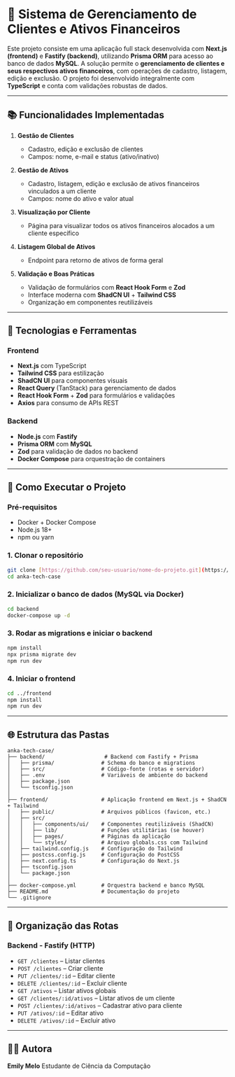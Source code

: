 # 📘 Sistema de Gerenciamento de Clientes e Ativos Financeiros

Este projeto consiste em uma aplicação full stack desenvolvida com **Next.js (frontend)** e **Fastify (backend)**, utilizando **Prisma ORM** para acesso ao banco de dados **MySQL**. A solução permite o **gerenciamento de clientes e seus respectivos ativos financeiros**, com operações de cadastro, listagem, edição e exclusão. O projeto foi desenvolvido integralmente com **TypeScript** e conta com validações robustas de dados.

---

## 📚 Funcionalidades Implementadas

1. **Gestão de Clientes**

   * Cadastro, edição e exclusão de clientes
   * Campos: nome, e-mail e status (ativo/inativo)

2. **Gestão de Ativos**

   * Cadastro, listagem, edição e exclusão de ativos financeiros vinculados a um cliente
   * Campos: nome do ativo e valor atual

3. **Visualização por Cliente**

   * Página para visualizar todos os ativos financeiros alocados a um cliente específico

4. **Listagem Global de Ativos**

   * Endpoint para retorno de ativos de forma geral

5. **Validação e Boas Práticas**

   * Validação de formulários com **React Hook Form** e **Zod**
   * Interface moderna com **ShadCN UI** + **Tailwind CSS**
   * Organização em componentes reutilizáveis

---

## 🧰 Tecnologias e Ferramentas

### Frontend

* **Next.js** com TypeScript
* **Tailwind CSS** para estilização
* **ShadCN UI** para componentes visuais
* **React Query** (TanStack) para gerenciamento de dados
* **React Hook Form** + **Zod** para formulários e validações
* **Axios** para consumo de APIs REST

### Backend

* **Node.js** com **Fastify**
* **Prisma ORM** com **MySQL**
* **Zod** para validação de dados no backend
* **Docker Compose** para orquestração de containers

---

## 🧪 Como Executar o Projeto

### Pré-requisitos

* Docker + Docker Compose
* Node.js 18+
* npm ou yarn

### 1. Clonar o repositório

```bash
git clone [https://github.com/seu-usuario/nome-do-projeto.git](https://github.com/aemilymelo/anka-tech-case.git)
cd anka-tech-case
```

### 2. Inicializar o banco de dados (MySQL via Docker)

```bash
cd backend
docker-compose up -d
```

### 3. Rodar as migrations e iniciar o backend

```bash
npm install
npx prisma migrate dev
npm run dev
```

### 4. Iniciar o frontend

```bash
cd ../frontend
npm install
npm run dev
```

---

## 🌐 Estrutura das Pastas

```
anka-tech-case/
├── backend/                   # Backend com Fastify + Prisma
│   ├── prisma/               # Schema do banco e migrations
│   ├── src/                  # Código-fonte (rotas e servidor)
│   ├── .env                  # Variáveis de ambiente do backend
│   ├── package.json
│   └── tsconfig.json
│
├── frontend/                 # Aplicação frontend em Next.js + ShadCN + Tailwind
│   ├── public/               # Arquivos públicos (favicon, etc.)
│   ├── src/
│   │   ├── components/ui/    # Componentes reutilizáveis (ShadCN)
│   │   ├── lib/              # Funções utilitárias (se houver)
│   │   ├── pages/            # Páginas da aplicação
│   │   └── styles/           # Arquivo globals.css com Tailwind
│   ├── tailwind.config.js    # Configuração do Tailwind
│   ├── postcss.config.js     # Configuração do PostCSS
│   ├── next.config.ts        # Configuração do Next.js
│   ├── tsconfig.json
│   └── package.json
│
├── docker-compose.yml        # Orquestra backend e banco MySQL
├── README.md                 # Documentação do projeto
└── .gitignore
```

---

## 📂 Organização das Rotas

### Backend - Fastify (HTTP)

* `GET /clientes` – Listar clientes
* `POST /clientes` – Criar cliente
* `PUT /clientes/:id` – Editar cliente
* `DELETE /clientes/:id` – Excluir cliente
* `GET /ativos` – Listar ativos globais
* `GET /clientes/:id/ativos` – Listar ativos de um cliente
* `POST /clientes/:id/ativos` – Cadastrar ativo para cliente
* `PUT /ativos/:id` – Editar ativo
* `DELETE /ativos/:id` – Excluir ativo

---

## 👩‍💻 Autora

**Emily Melo**
Estudante de Ciência da Computação







